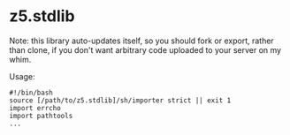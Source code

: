 # z5.stdlib

Note: this library auto-updates itself, so you should fork or export, rather than
clone, if you don't want arbitrary code uploaded to your server on my whim.

Usage:

    #!/bin/bash
    source [/path/to/z5.stdlib]/sh/importer strict || exit 1
    import errcho
    import pathtools
    ...

